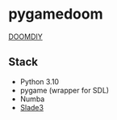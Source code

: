 # pygamedoom

[DOOMDIY](https://github.com/amroibrahim/DIYDoom)

## Stack

- Python 3.10
- pygame (wrapper for SDL)
- Numba
- [Slade3](https://slade.mancubus.net/index.php?page=downloads)
